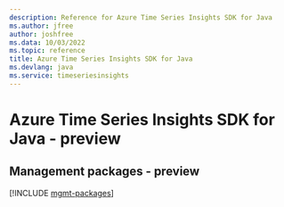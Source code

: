 ```yaml
---
description: Reference for Azure Time Series Insights SDK for Java
ms.author: jfree
author: joshfree
ms.data: 10/03/2022
ms.topic: reference
title: Azure Time Series Insights SDK for Java
ms.devlang: java
ms.service: timeseriesinsights
---
```

# Azure Time Series Insights SDK for Java - preview

## Management packages - preview
[!INCLUDE [mgmt-packages](time-series-insights-mgmt-index.md)]